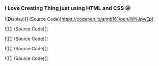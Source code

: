 ### I Love Creating Thing just using HTML and CSS 😛

!(Display)[]
(Source Code)[https://codepen.io/annb161/pen/WNJpwEp]

!()[]
(Source Code)[]

!()[]
(Source Code)[]

!()[]
(Source Code)[]

!()[]
(Source Code)[]